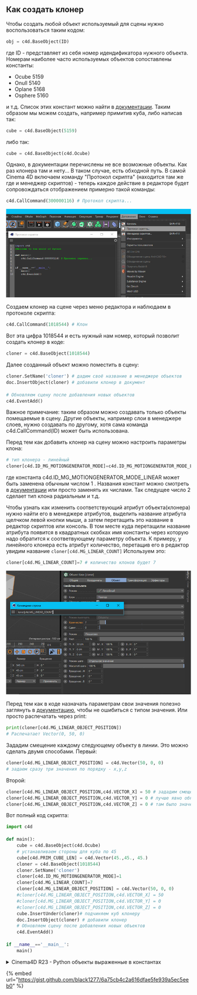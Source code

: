 
## Как создать клонер

Чтобы создать любой объект используемый для сцены нужно воспользоваться таким кодом:
```Python
obj = c4d.BaseObject(ID)
```
где ID - представляет из себя номер идендификатора нужного объекта.
Номерам наиболее часто используемых объектов сопоставлены константы:
- Ocube    5159
- Onull    5140
- Oplane   5168
- Osphere  5160

и т.д. Список этих констант можно найти в [документации][1]. Таким образом мы можем создать, например примитив куба, либо написав так:
```Python
cube = c4d.BaseObject(5159)
```
либо так:
```Python
cube = c4d.BaseObject(c4d.Ocube)
```
Однако, в документации перечислены не все возможные объекты. Как раз клонера там и нету... В таком случае, есть обходной путь. В самой Cinema 4D включаем команду "Протокол скрипта" (находится там же где и менеджер скриптов) - теперь каждое действие в редакторе будет сопровождаться отображением примерно такой команды:
```Python
c4d.CallCommand(300000116) # Протокол скрипта...
```
![изображение протокола скрипта](https://github.com/black1277/cinema4d/blob/main/text/img/protokol.jpg)

Создаем клонер на сцене через меню редактора и наблюдаем в протоколе скрипта:
```Python
c4d.CallCommand(1018544) # Клон
```
Вот эта цифра 1018544 и есть нужный нам номер, который позволит создать клонер в коде:
```Python
cloner = c4d.BaseObject(1018544)
```
Далее созданный объект можно поместить в сцену:
```Python
cloner.SetName('сloner') # дадим своё название в менеджере объектов
doc.InsertObject(cloner) # добавили клонер в документ

# Обновляем сцену после добавления новых объектов
c4d.EventAdd()
```
Важное примечание: таким образом можно создавать только объекты помещаемые в сцену. Другие объекты, например слои в менеджере слоев, нужно создавать по другому, хотя сама команда c4d.CallCommand(ID) может быть использована.

Перед тем как добавить клонер на сцену можно настроить параметры клона:
```Python
# тип клонера - линейный
cloner[c4d.ID_MG_MOTIONGENERATOR_MODE]=c4d.ID_MG_MOTIONGENERATOR_MODE_LINEAR
```
где константа c4d.ID_MG_MOTIONGENERATOR_MODE_LINEAR может быть заменена обычным числом 1 . Названия констант можно смотреть в [документации][3] или просто заменять их числами. Так следущее число 2 сделает тип клона радиальным и т.д.

Чтобы узнать как изменить соответствующий атрибут объекта(клонера) нужно найти его в менеджере атрибутов, выделить название атрибута щелчком левой кнопки мыши, а затем перетащить это название в редактор скриптов или консоль. В том месте куда перетащили название атрибута появится в квадратных скобках имя константы через которую надо обратится к соответвующему параметру объекта. К примеру, у линейного клонера есть атрибут количество, перетащив его в редактор увидим название `cloner[c4d.MG_LINEAR_COUNT]` Используем это:
```Python
cloner[c4d.MG_LINEAR_COUNT]=7 # количество клонов будет 7
```
![изображение атрибутов клонера](https://github.com/black1277/cinema4d/blob/main/text/img/kolvo.jpg)

Перед тем как в коде назначать параметрам свои значения полезно заглянуть в [документацию][2], чтобы не ошибиться с типом значения. Или просто распечатать через print:
```Python
print(cloner[c4d.MG_LINEAR_OBJECT_POSITION])
# Распечатает Vector(0, 50, 0)
```
Зададим смещение каждому следующему объекту в линии. Это можно сделать двумя способами. Первый:
```Python
cloner[c4d.MG_LINEAR_OBJECT_POSITION] = c4d.Vector(50, 0, 0)
# задаем сразу три значения по порядку - x,y,z
```
Второй:
```Python
cloner[c4d.MG_LINEAR_OBJECT_POSITION,c4d.VECTOR_X] = 50 # зададим смещение по x
cloner[c4d.MG_LINEAR_OBJECT_POSITION,c4d.VECTOR_Y] = 0 # лучше явно обнулить на случай если
cloner[c4d.MG_LINEAR_OBJECT_POSITION,c4d.VECTOR_Z] = 0 # там было значение по умолчанию
```
Вот полный код скрипта:
```Python
import c4d

def main():
    cube = c4d.BaseObject(c4d.Ocube)
    # устанавливаем стороны для куба по 45
    cube[c4d.PRIM_CUBE_LEN] = c4d.Vector(45.,45., 45.)
    cloner = c4d.BaseObject(1018544)
    cloner.SetName('сloner')
    cloner[c4d.ID_MG_MOTIONGENERATOR_MODE]=1
    cloner[c4d.MG_LINEAR_COUNT]=7
    cloner[c4d.MG_LINEAR_OBJECT_POSITION] = c4d.Vector(50, 0, 0)
    #cloner[c4d.MG_LINEAR_OBJECT_POSITION,c4d.VECTOR_X] = 50
    #cloner[c4d.MG_LINEAR_OBJECT_POSITION,c4d.VECTOR_Y] = 0
    #cloner[c4d.MG_LINEAR_OBJECT_POSITION,c4d.VECTOR_Z] = 0
    cube.InsertUnder(cloner)# подчиняем куб клонеру
    doc.InsertObject(cloner) # добавили клонер
    # Обновляем сцену после добавления новых объектов
    c4d.EventAdd()

if __name__=='__main__':
    main()
```

<details>
  <summary>Cinema4D R23 - Python объекты выраженные в константах</summary>

<a href="https://gist.github.com/black1277/6a75cb4c2a616dfae5fe939a5ec5eeb0" title="Ссылка на Gist" target="_blank">Ссылка на Gist</a>

</details>

{% embed url="https://gist.github.com/black1277/6a75cb4c2a616dfae5fe939a5ec5eeb0" %}

[1]: https://developers.maxon.net/docs/py/23_110/types/objects.html
[2]: https://developers.maxon.net/docs/py/23_110/classic_resource/object/mglineararray.html
[3]: https://developers.maxon.net/docs/py/23_110/classic_resource/object/obasemogen.html
